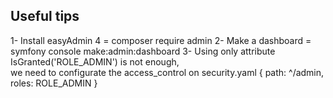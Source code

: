 ## Useful tips

1- Install easyAdmin 4 = composer require admin
2- Make a dashboard = symfony console make:admin:dashboard
3- Using only attribute IsGranted('ROLE_ADMIN') is not enough, <br/> we need to configurate the access_control on security.yaml { path: ^/admin, roles: ROLE_ADMIN }